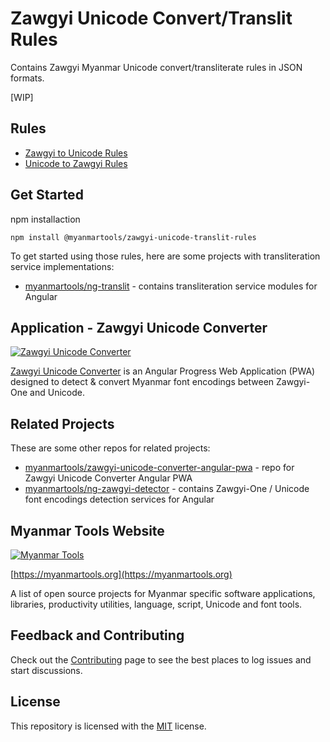 # Zawgyi Unicode Convert/Translit Rules

Contains Zawgyi Myanmar Unicode convert/transliterate  rules in JSON formats.

[WIP]

## Rules

* [Zawgyi to Unicode Rules](rules/zawgyi-to-unicode-rules)
* [Unicode to Zawgyi Rules](rules/unicode-to-zawgyi-rules)

## Get Started

npm installaction

```shell
npm install @myanmartools/zawgyi-unicode-translit-rules
```

To get started using those rules, here are some projects with transliteration service implementations:

* [myanmartools/ng-translit](https://github.com/myanmartools/ng-translit) - contains transliteration service modules for Angular

## Application - Zawgyi Unicode Converter

[![Zawgyi Unicode Converter](https://zawgyi-unicode-converter.myanmartools.org/assets/images/appicons/v1/android/android-launchericon-192x192.png)](https://zawgyi-unicode-converter.myanmartools.org)

[Zawgyi Unicode Converter](https://zawgyi-unicode-converter.myanmartools.org) is an Angular Progress Web Application (PWA) designed to detect & convert Myanmar font encodings between Zawgyi-One and Unicode.

## Related Projects

These are some other repos for related projects:

* [myanmartools/zawgyi-unicode-converter-angular-pwa](https://github.com/myanmartools/zawgyi-unicode-converter-angular-pwa) - repo for Zawgyi Unicode Converter Angular PWA
* [myanmartools/ng-zawgyi-detector](https://github.com/myanmartools/ng-zawgyi-detector) - contains Zawgyi-One / Unicode font encodings detection services for Angular

## Myanmar Tools Website

[![Myanmar Tools](https://myanmartools.org/assets/images/appicons/v1/android/android-launchericon-192x192.png)](https://myanmartools.org)

[https://myanmartools.org](https://myanmartools.org)

A list of open source projects for Myanmar specific software applications, libraries, productivity utilities, language, script, Unicode and font tools.

## Feedback and Contributing

Check out the [Contributing](https://github.com/myanmartools/zawgyi-unicode-translit-rules/blob/master/CONTRIBUTING.md) page to see the best places to log issues and start discussions.

## License

This repository is licensed with the [MIT](https://github.com/myanmartools/zawgyi-unicode-translit-rules/blob/master/LICENSE) license.